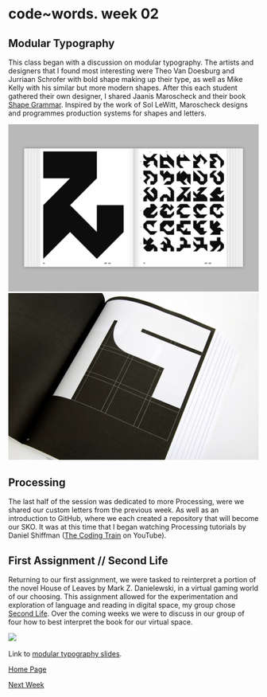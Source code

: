 # code~words. week 02

## Modular Typography
This class began with a discussion on modular typography. The artists and designers that I found most interesting were Theo Van Doesburg and Jurriaan Schrofer with bold shape making up their type, as well as Mike Kelly with his similar but more modern shapes. After this each student gathered their own designer, I shared Jaanis Maroscheck and their book [Shape Grammar](https://www.slanted.de/product/shape-grammars/). Inspired by the work of Sol LeWitt, Maroscheck designs and programmes production systems for shapes and letters. 

<img src="Grammars1.jpg"> 
<img src="Grammars2.jpg">

## Processing
The last half of the session was dedicated to more Processing, were we shared our custom letters from the previous week. As well as an introduction to GitHub, where we each created a repository that will become our SKO. It was at this time that I began watching Processing tutorials by Daniel Shiffman ([The Coding Train](https://www.youtube.com/c/TheCodingTrain/featured) on YouTube). 

## First Assignment // Second Life
Returning to our first assignment, we were tasked to reinterpret a portion of the novel House of Leaves by Mark Z. Danielewski, in a virtual gaming world of our choosing. This assignment allowed for the experimentation and exploration of language and reading in digital space, my group chose [Second Life](https://secondlife.com/). Over the coming weeks we were to discuss in our group of four how to best interpret the book for our virtual space. 

<img src="SecondLifeShot.png"> 

Link to [modular typography slides](https://docs.google.com/presentation/d/1N2hAFp6si7UsVuPj1oMQ21_HHF858NbXZna0YQxOQio/edit#slide=id.p).

[Home Page](https://finnarundel.github.io/codewordsRMIT/)

[Next Week](https://finnarundel.github.io/codewordsRMIT/week_04/)
